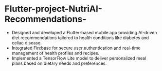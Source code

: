 # Flutter-project-NutriAI-Recommendations-
- Designed and developed a Flutter-based mobile app providing AI-driven diet recommendations tailored to health conditions like diabetes and celiac disease. 
- Integrated Firebase for secure user authentication and real-time management of health profiles and recipes. 
- Implemented a TensorFlow Lite model to deliver personalized meal plans based on dietary needs and preferences.

